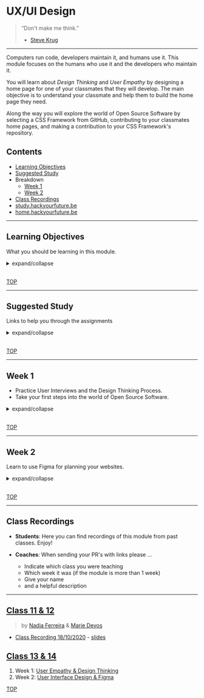 # UX/UI Design

> “Don't make me think.”
>
> - [Steve Krug](https://en.wikipedia.org/wiki/Don%27t_Make_Me_Think)

---

Computers run code, developers maintain it, and humans use it. This module focuses on the humans who use it and the developers who maintain it.

You will learn about _Design Thinking_ and _User Empathy_ by designing a home page for one of your classmates that they will develop. The main objective is to understand your classmate and help them to build the home page they need.

Along the way you will explore the world of Open Source Software by selecting a CSS Framework from GitHub, contributing to your classmates home pages, and making a contribution to your CSS Framework's repository.

## Contents

- [Learning Objectives](#learning-objectives)
- [Suggested Study](#suggested-study)
- Breakdown
  - [Week 1](#week-1)
  - [Week 2](#week-2)
- [Class Recordings](#class-recordings)
- [study.hackyourfuture.be](https://study.hackyourfuture.be)
- [home.hackyourfuture.be](https://home.hackyourfuture.be/)

---

## Learning Objectives

What you should be learning in this module.

<details>
<summary>expand/collapse</summary>
<br>

- You can interview another student to learn their motivations, needs, and blocks
- You can use paper to sketch a design and test it with a user
- You can describe the design cycle and apply it to building a home page for others
- You can write user journeys for websites that you visit
- You can use figma to collaboratively plan a website design

### Research, Definition

- You will be able to describe the design cycle and what steps you will take in each state (Empathize, define, ideate, prototype, testing and implement).
- You will be able to decide when quantitative data is necessary or when qualitative data is necessary, and how to collect both types of data.
- You will be able to conduct some user research to understand user needs, motivations and pain points. Such as user Interview and a user survey.
- You will understand how to interpret quantitative and qualitative data.
- You will be able to use the user research data gathered to define the problem that you need to solve and write a hypothesis on a potential solution.
- You will use rapid prototyping techniques (such as paper prototyping) to test initial design hypotheses and receive user feedback.
- You will use your research findings and initial rapid prototyping to map the user journeys for your websites

### Ideate

- You will learn some of the key design principles, such as alignment, proximity, contrast, balance and space
- You can use Figma to collaboratively plan a website design
- You will learn the basics of using a component library (Atomic design system ?)
- You will be able to understand how to make a website design more accessible.

### Open Source Software

- You will learn what Open Source Software is and why it is important
- You will be able to make a contribution to an Open Source project following their Guidelines and Code of Conduct
- You will be able to evaluate similar Open Source libraries to decide which is best for your project
- You will know how to select an Open Source license for your project

</details>
<br>

[TOP](#ux-ui-design)

---

## Suggested Study

Links to help you through the assignments

<details>
<summary>expand/collapse</summary>
<br>

You don't need to learn all of this, it's _a lot_ of links.

These links will always be here for you when you need them in the future.

### User Experience and User Interfaces

<details>
<summary>Empathy for Developers</summary>
<br>

- [What is Empathy?](https://codingwithempathy.com/2016/05/03/empathy-an-essential-skill-in-software-development/)
- [Empathy can be Learned](https://medium.com/old-code-new-tricks/software-development-on-the-empathy-spectrum-f77596faeabc)
- [interaction-design.org](https://www.interaction-design.org/literature/article/design-thinking-getting-started-with-empathy)
- [Inclusion](http://danielwestheide.com/blog/2017/01/16/the-empathic-programmer.html)
- [Use Empathy to Build Software Products](https://www.youtube.com/watch?v=mlPg6x8CRfk)
- [Soft Skills for Hardcore Developers](https://podtail.com/podcast/make-better-software/ed-finkler-soft-skills-for-hardcore-developers/)
- [EDD - Empathy Driven Development](https://www.infoq.com/news/2015/06/empathy-development)
- [Integrating Empathy 1](https://thenewstack.io/empathy-secret-sauce-good-software-development/)
- [Integrating Empathy 2](https://simpleprogrammer.com/empathy-software-developers/)
- [Some Practical Tips](https://truefit.io/blog/how-to-instill-empathy-in-the-software-development-process)
- [FreeCodeCamp](https://www.freecodecamp.org/news/how-empathy-makes-you-a-better-software-engineer/)

</details>
<details>
<summary>UX Research, User Interviews & Personas</summary>
<br>

### UX Research

- [designkit.org](https://www.designkit.org/methods)
- [Career Foundry](https://careerfoundry.com/en/blog/ux-design/how-to-conduct-user-experience-research-like-a-professional/)
- [interaction-design.org](https://www.interaction-design.org/literature/topics/ux-research)
- [Zero to UX](https://www.youtube.com/channel/UCWJE3xgMkuekX376g3SiwrQ)
- [Research Report](https://www.youtube.com/watch?v=esg5iUALAJM)

### User Interviews

- [Structured, Semi-Structured, Unstructured](https://www.youtube.com/watch?v=jy-QGuWE7PQ)
- [How to talk to Users](https://www.youtube.com/watch?v=MT4Ig2uqjTc&t)
- [designkit.org](https://www.designkit.org/methods/interview)
- [Stephanie Walter](https://stephaniewalter.design/blog/a-cheatsheet-for-user-interview-and-follow-ups-questions/)
- [How to run a User Interview (twitch)](https://www.youtube.com/watch?v=qAws7eXItMk&t=249s)
- [Career Foundry](https://www.youtube.com/watch?v=5tVbFfGDQCk)
- [Service Design Show](https://www.youtube.com/watch?v=wkLIVhxoZ8s)
- [interaction-design.org](https://www.interaction-design.org/literature/article/how-to-conduct-user-interviews)

### Personas

- [interaction-design.org](https://www.youtube.com/watch?v=XnG4c4gXaQY)
- [Robert Smith](https://www.youtube.com/watch?v=vZ578SqL1oA)
- [Abnux](https://www.youtube.com/watch?v=GaEdg9zTdB8)

</details>
<details>
<summary>Design Thinking</summary>
<br>

- Design Thinking Process: [Sprouts](https://www.youtube.com/watch?v=_r0VX-aU_T8),[Stanford](https://web.stanford.edu/~mshanks/MichaelShanks/files/509554.pdf)
  1. Empathize
  2. Define
  3. Ideate
  4. Prototype
  5. Test
- [invisionapp](https://www.invisionapp.com/inside-design/what-is-design-thinking/)
- [Creative Confidence (TED)](https://www.ted.com/talks/david_kelley_how_to_build_your_creative_confidence)
- [First Step: Noticing (TED)](https://www.ted.com/talks/tony_fadell_the_first_secret_of_design_is_noticing)
- [Design Thinking (TED)](https://www.youtube.com/watch?v=Q80wUnju5YA)
- [Collaboration & Innovation (TED)](https://www.youtube.com/watch?v=ZBxZC9I6xyk)
- [Visualize It (TED)](https://www.youtube.com/watch?v=TPXrheqhTCs)
- [interaction-design.org](https://www.interaction-design.org/literature/topics/design-thinking)
- [dschool.stanford.edu](https://dschool.stanford.edu/resources)
- [The Wallet Challenge](https://medium.com/@erio/bringing-design-thinking-into-the-workplace-the-wallet-design-challenge-544c727d3752)
- [The Coffee Filter Challenge](https://www.tedxvenlo.com/news/guido-stompff-design-thinking/)
- Process Guides:
  - [Design is a Process](https://dschool-old.stanford.edu/sandbox/groups/k12/wiki/c739e/attachments/ade8c/An_Intro_to_DT_Slides_07_10_09.pdf?sessionID=8cbdfc6129ceb041dbad2247ffc9d0112fd0ebce)
  - [Explanatory](https://dschool-old.stanford.edu/sandbox/groups/designresources/wiki/36873/attachments/74b3d/ModeGuideBOOTCAMP2010L.pdf)
  - [Justin Ferrell workshop](https://www.youtube.com/watch?v=Z4gAugRGpeY&t)

</details>
<details>
<summary>Design Thinking for Developers</summary>
<br>

- [Design Thinking Process](https://www.khomp.com/en/design-thinking-in-software-development/)
- [9 Tips](https://techeries.com/9-software-development-tips-successfully-incorporate-design-thinking-projects/)
- [Design Thinking vs. Agile](http://blogs.infor.com/insights/2017/11/outside-the-code-development-with-design-thinking.html)
- [Waterfall vs Agile vs DT](https://www.artefactgroup.com/articles/post-agile-a-design-thinking-approach-to-software-development/)
- [Ultimate Guide to UI/UX Design](http://ptgmedia.pearsoncmg.com/images/9780321965516/samplepages/0321965515.pdf)
- [Big Data & DT](http://www.ibmbigdatahub.com/blog/dynamic-duo-big-data-and-design-thinking)
- [Longer, Detailed Talk](https://www.youtube.com/watch?v=FtUS1W3HymA)
- [Beware the User!](https://medium.com/@blakeross/mr-fart-s-favorite-colors-3177a406c775)
- next level: [Art Thinking](https://www.fastcompany.com/3019082/coding-is-an-art-software-people-should-learn-art-thinking)

</details>
<details>
<summary>General</summary>
<br>

- [designnotes](https://www.designnotes.co/) (huge repository of sites with design resources, inspiration…)
- [designinspiration](https://www.designspiration.com/)
- [Learn Design with Me](https://www.youtube.com/watch?v=WZQYt5HZ0-E&list=PLDtHAiqIa4wa5MBbE_XDoqY51sAkQnkjt)

</details>
<details>
<summary>User experience (UX)</summary>
<br>

- [uxchecklist.github.io](https://uxchecklist.github.io/) - Complete list of methods and techniques used in UX design
- [Jacob Nielsen’s Heuristics](https://www.nngroup.com/articles/ten-usability-heuristics/)
- [Short videos on YouTube](https://www.youtube.com/c/NNgroup/videos) about UX, UI, explaining all concepts of the design field.
- [The (condensed) basics of UX and UI design](https://medium.com/hh-design/crash-course-ui-design-25d13ff60962)
- [Usability.gov](https://www.usability.gov/index.html)
- [UXBooth](https://www.uxbooth.com/)
- [UXMovement](https://uxmovement.com/)
- [UXCollective](https://uxdesign.cc/)
- [InsideDesign by InVision](https://www.invisionapp.com/inside-design/)
- [A List Apart](https://alistapart.com/)
- [UX Planet](https://uxplanet.org/)
- https://spotify.design/stories/process
- https://uxmag.com/
- https://www.nngroup.com/

</details>
<details>
<summary>Gestalt</summary>
<br>

- https://www.canva.com/learn/gestalt-theory/
- [www.87seconds.com - lesson-from-our-designers-gestalt-principles](https://www.87seconds.com/lesson-from-our-designers-gestalt-principles/?gclid=EAIaIQobChMIqbLZoYWz3QIVBrXtCh0kPQiaEAAYASAAEgIRF_D_BwE)
- [interaction-design.org](https://www.interaction-design.org/literature/topics/gestalt-principles)
- [nngroup.com](https://www.nngroup.com/articles/principles-visual-design/) UI Principles
- Conceptual Integrity: [safnet](http://www.safnet.com/writing/tech/2011/11/mythical-man-month-conceptual-integrity.html), [CSEWeb](http://cseweb.ucsd.edu/~wgg/CSE131B/Design/node6.html), [DZone](https://dzone.com/articles/lean-tools-conceptual-0), [deep read](http://www.dcs.warwick.ac.uk/oldmodelling/hi/theses/allan/chapter5.pdf)

</details>
<details>
<summary>Colour</summary>
<br>

- https://color.adobe.com/nl/create
- http://khroma.co/
- https://picular.co/
- http://paletton.com
- https://htmlcolorcodes.com/

</details>
<details>
<summary>Iconography</summary>
<br>

- https://thenounproject.com/
- https://www.flaticon.com/
- https://icons.mono.company/
- https://remixicon.com/

</details>
<details>
<summary>Typography and Fonts</summary>
<br>

- https://fontjoy.com/
- https://fonts.google.com/
- https://www.grillitype.com/free_trials
- https://www.fontsquirrel.com/
- https://www.supremo.co.uk/typeterms/
- https://velvetyne.fr/
- https://www.fonts.ninja/ - Try and discover fonts
- https://betterwebtype.com/web-typography-resources/ - Everything you need to know about web typography
- https://typographyhandbook.com/
- https://www.fontshop.com/glossary - All the terms of typography
- https://typespiration.com/ - Collection and inspiration of typography combinations

</details>
<details>
<summary>Style Guides</summary>
<br>

- [Style Guide Guide](https://bradfrost.github.io/style-guide-guide/) by Brad Frost

</details>
<details>
<summary>Accessibility</summary>
<br>

- https://hackyourfuture.github.io/study/#/html-css/accessibility
- https://www.w3.org/WAI/WCAG21/quickref/
- https://www.w3.org/WAI/standards-guidelines/wcag/
- https://webaim.org/
- https://www.microsoft.com/design/inclusive/
- https://accessibility-for-teams.com/
- https://www.a11yproject.com/
- https://www.nngroup.com/articles/keyboard-accessibility/
- https://accessibility.blog.gov.uk/2016/09/02/dos-and-donts-on-designing-for-accessibility/
- https://wave.webaim.org/ - Browser plugin
- https://chrome.google.com/webstore/detail/arc-toolkit/chdkkkccnlfncngelccgbgfmjebmkmce?hl=en - Chrome extension
- https://developers.google.com/web/tools/lighthouse - Chrome dev tool
- https://www.deque.com/axe/ - Chrome extension

</details>
<details>
<summary>Imagery and Photography</summary>
<br>

- Downloads: https://unsplash.com/
- https://www.pexels.com/
- https://icons8.com/

</details>
<details>
<summary>Illustration</summary>
<br>

- https://icons8.com/vector-creator
- https://icons8.com/illustrations
- https://www.drawkit.io/
- https://undraw.co/

</details>
<details>
<summary>Design inspiration</summary>
<br>

- https://www.awwwards.com/
- https://httpster.net/2020/aug/
- http://mindsparklemag.com/
- https://medium.muz.li/
- https://dribbble.com/
- https://www.behance.net/
- https://www.invisionapp.com/talks - Talks and interviews about UX and Design.

</details>
<details>
<summary>Free Courses</summary>
<br>

- [Hack Design](https://hackdesign.org/) Free design lessons by designers.
- [Design Lab](http://trydesignlab.com/) Design course with mentorship and projects.

</details>
<details>
<summary>Figma</summary>
<br>

Web based tool for interface design, collaborative, add plugins from community (free, up to 2 editors and 3 projects)

Video explanation of Figma features on their official [YouTube channel](https://www.youtube.com/playlist?list=PLXDU_eVOJTx6zk5MDarIs0asNoZqlRG23&mkt_tok=eyJpIjoiWXpJd09HRmhOelkzWW1aaCIsInQiOiJoRVRDT05JVSsrNzRzTmtBcUdtcDhVYVNsXC95Z2Vwbm92bzVWeGlGSXlnNVJ0REdad21kR05oNHhOZldOUmtscTJLSlwvWmE1ZFZOV0J4bjFQeGliT0h6cmRybTFFdzBHMTZaOHhTbVhha0tCWlZXbmdYTUE1Mk1pczJuRisxeFZMIn0%3D).

- [Build reusable components](https://www.youtube.com/watch?v=k8y9SRPB78Q&list=PLXDU_eVOJTx7QHLShNqIXL1Cgbxj7HlN4&index=4)
- [Create reusable color styles](https://www.youtube.com/watch?v=d01Ql9ZtVnk&list=PLXDU_eVOJTx7QHLShNqIXL1Cgbxj7HlN4&index=5)
- [Create a shareable team library](https://www.youtube.com/watch?v=79T8Q6OBmRk&list=PLXDU_eVOJTx7QHLShNqIXL1Cgbxj7HlN4&index=6)
- [Collaborate in real-time with multiplayer](https://www.youtube.com/watch?v=Zj163lgt_kI&list=PLXDU_eVOJTx7QHLShNqIXL1Cgbxj7HlN4&index=7)
- [Build and present interactive prototypes](https://www.youtube.com/watch?v=X5qiBwqptek&list=PLXDU_eVOJTx7QHLShNqIXL1Cgbxj7HlN4&index=8)
- [Handoff seamlessly to developers](https://www.youtube.com/watch?v=B242nuM3y2s&list=PLXDU_eVOJTx7QHLShNqIXL1Cgbxj7HlN4&index=9)
- [Explore Design Features in Figma](https://www.youtube.com/playlist?list=PLXDU_eVOJTx6zk5MDarIs0asNoZqlRG23&mkt_tok=eyJpIjoiWXpJd09HRmhOelkzWW1aaCIsInQiOiJoRVRDT05JVSsrNzRzTmtBcUdtcDhVYVNsXC95Z2Vwbm92bzVWeGlGSXlnNVJ0REdad21kR05oNHhOZldOUmtscTJLSlwvWmE1ZFZOV0J4bjFQeGliT0h6cmRybTFFdzBHMTZaOHhTbVhha0tCWlZXbmdYTUE1Mk1pczJuRisxeFZMIn0%3D)

</details>
<details>
<summary>UI Kits</summary>
<br>

- https://www.figma.com/templates/
- https://www.uistore.design/types/figma/
- https://www.figmafreebies.com/
- https://www.figmafinder.com/
- [Spell checker for Figma](https://www.figma.com/community/plugin/754026612866636376/SPELLL---Spell-Checking-for-Figma)
- [Accessibility checker for Figma](https://www.figma.com/community/plugin/732603254453395948/Stark)

</details>
<details>
<summary>More Softwares</summary>
<br>

- **Adobe XD**: Interface design and prototyping tool, shared docs, 2GB cloud storage ([free, up to 2 editors and 1 shared document](https://www.adobe.com/be_en/products/xd.html))
- **Sketch**: Interface design / UX and prototyping tool, collaborative ([paid, 30 days trial](https://www.sketch.com/))
- **MindMeister**: Flowcharts and mind maps ([free, up to 3 maps](https://www.mindmeister.com/))
- **Draw.io**: Flowcharts ([paid, 30 days trial](https://drawio-app.com/))

</details>
<details>
<summary>Books</summary>
<br>

- [Don't Make Me Think](https://www.bol.com/nl/p/don-t-make-me-think-revisited/9200000018192369/?bltgh=mLaCpZW-IMbD3dNO48xFIA.1_4.5.ProductImage), by Steve Krug [Suggested study]
- [The User Experience Team of One](https://www.bol.com/nl/p/the-user-experience-team-of-one/9200000082272796/?bltgh=tY-6frkLAyHyaaL6EtNEPQ.1_4.5.ProductImage): A Research and Design Survival Guide, by Leah Buley
- Information Architecture for the World Wide Web, by Louis Rosenfeld and Peter Morville
- [Universal Principles of Design](https://www.bol.com/nl/p/universal-principles-of-design/1001004007106781/?bltgh=mm-7k83-XaFdUXIrXSJObA.1_4.6.ProductImage), by William Lidwell, Kritina Holden, and Jill Butler
- [Information Architecture for the World Wide Web](https://www.bol.com/nl/p/information-architecture-4e/9200000037168400/?bltg=itm_event%3Dclick%26mmt_id%3DX3GnoJ7%40oK68MSh3gAkpbQAAB7Y%26slt_type%3Drecommendations%26pg_nm%3Dpdp%26slt_id%3Dprd_reco%26slt_nm%3Dproduct_recommendations%26slt_pos%3DC1%26slt_owner%3Dccs%26itm_type%3Dproduct%26itm_lp%3D1%26itm_id%3D9200000037168400&bltgh=vKsCEcB7ild3J74TfKNNfQ.1_8_9.10.ProductImage), by Louis Rosenfeld and Peter Morville
- [Atomic Design](https://bradfrost.com/blog/post/atomic-web-design/), by Brad Frost
- [Design Systems](https://www.bol.com/nl/p/design-systems/9200000088832671/) by Alla Kholmatova
- HTML&CSS design and build websites - Jon Duckett ([Free PDF](https://wtf.tw/ref/duckett.pdf)) ([Official website](http://www.htmlandcssbook.com/))
- [Free Online book on Design Engineering](https://www.designbetter.co/design-engineering-handbook)

</details>

### Open Source Software

<details>
<summary>What is Open Source Software?</summary>
<br>

- [Mozilla](https://www.youtube.com/watch?v=7c0IrsDsNaw)
- [Brian Daigle](https://www.youtube.com/watch?v=1ehpgbb3XD0)
  codes of conduct and github walk-through: https://www.youtube.com/watch?v=c6b6B9oN4Vg
- [Explained with Legos](https://www.youtube.com/watch?v=a8fHgx9mE5U)
- [And with recipes](https://www.youtube.com/watch?v=9ShgYrBkTRs)
- [Open Source vs. Closed Source](https://www.youtube.com/watch?v=2q91vTvc7YE)
- [Free/Libre vs. Open Source](https://www.youtube.com/watch?v=Ag1AKIl_2GM) (think "free speech", not "free food")

To learn more about all things Open, check out the [Open Knowledge Foundation](https://okfn.org) and [Open Knowledge Belgium](https://openknowledge.be).

</details>
<details>
<summary>Open Source Licenses</summary>
<br>

The license attached to an Open Source project is not just a detail! Check out these links to learn more about the many licenses available:

- [opensource.org](https://opensource.org/licenses)
- [choosealicense.com](https://choosealicense.com/)
- [techsoup](https://www.techsoup.org/support/articles-and-how-tos/making-sense-of-software-licensing)
- [infoworld](https://www.infoworld.com/article/2839560/sticking-a-license-on-everything.html)
- copyleft: [what is this?](https://www.youtube.com/watch?v=6Xky8HTqaZo), [copyleft.org](https://copyleft.org/)
- :) [ErikMcClure/bad-licenses](https://github.com/ErikMcClure/bad-licenses)

</details>
<details>
<summary>Codes of Conduct</summary>
<br>

The Code of Conduct in an Open Source project describes how contributors should treat each other. Open Source projects are about sharing and welcoming:

- [Contributor Covenant](https://www.contributor-covenant.org/)
- [opensource.guide](https://opensource.guide/code-of-conduct/)
- [opensourcedesign.net](https://opensourcedesign.net/code-of-conduct/)

</details>
<details>
<summary>Contributor Guidelines</summary>
<br>

Contributor Guidelines are important to standardize coding practices and workflows for an Open Source project. You could think of it as describing how the code should be treated:

- [mozillascience](https://mozillascience.github.io/working-open-workshop/contributing/)
- [docs.github.com](https://docs.github.com/en/github/building-a-strong-community/setting-guidelines-for-repository-contributors)
- Templates
  - [briandk](https://gist.github.com/briandk/3d2e8b3ec8daf5a27a62)
  - [opensource.com](https://opensource.com/life/16/3/contributor-guidelines-template-and-tips)
- Examples
  - [opensource.guide](https://github.com/github/opensource.guide/blob/main/CONTRIBUTING.md)
  - [github/docs](https://github.com/github/docs/blob/main/CONTRIBUTING.md)
  - [microsoft/vscode](https://github.com/microsoft/vscode/blob/main/CONTRIBUTING.md)
  - [atom/atom](https://github.com/atom/atom/blob/master/CONTRIBUTING.md)
  - [voxmedia](https://github.com/voxmedia/open-source-contribution-guidelines)

</details>
<details>
<summary>How to Contribute</summary>
<br>

- [opensource.guide](https://opensource.guide/)
- [freecodecamp](https://github.com/FreeCodeCamp/how-to-contribute-to-open-source)
- [contribution-guide.org](https://www.contribution-guide.org/)
- [redhat](https://www.redhat.com/en/resources/open-source-participation-guidelines-overview)
- [better-programming](https://medium.com/better-programming/4-effortless-steps-for-contributing-to-open-source-projects-35000599367b)
- Small contributions matter!
  - [Why the GitHub metric monoculture?](https://medium.com/@leskis/why-the-github-metric-monoculture-d179a2f1d130)
  - [pybot](https://github.com/lpmi-13/pypobot)

and finally ...

- [Contribute to this Project!](https://github.com/Syknapse/Contribute-To-This-Project)

</details>
<details>
<summary>Open Source Libraries</summary>
<br>

Open Source Libraries are code other people wrote that you can use in your project.

The libraries you will be exploring in this module are CSS Frameworks. These are libraries of CSS classes that you can use in your websites to design and develop more efficiently. You don't need to write the CSS, just use it!

- How to choose a library for your project:
  - [freecodecamp](https://www.freecodecamp.org/news/how-to-choose-between-open-source-libraries-using-popularity-c71677785542/)
  - [open-source.blogspot.com](https://open-source.blogspot.com/)

Now it's your turn. Look through these CSS Framework and pick the best one to use for your home page:

- [awesome-css-frameworks](https://github.com/troxler/awesome-css-frameworks)

</details>
<br>

</details>
<br>

[TOP](#ux-ui-design)

---

## Week 1

- Practice User Interviews and the Design Thinking Process.
- Take your first steps into the world of Open Source Software.

<details>
<summary>expand/collapse</summary>
<br>

### Before Class

- [Design is future](https://www.youtube.com/watch?v=zodT9bCdIiI) - a film that includes main insights about the key role of design while explaining how it helps professionals, businesses and society to be more innovative and sustainable
- [User Experience](https://youtu.be/whtBPzY4K-k) from one of the world leaders of UX Jared Spool. Covers many topics in this hour video interview
- [empathyprompts.net](https://empathyprompts.net/)
- [Design Thinking Process](https://www.youtube.com/watch?v=_r0VX-aU_T8)

### During Class

#### Before Break

- _~10 minutes, all together_: Ice breaker! Write a story as a class one sentence a time
  1. Assign numbers to each person, starting with n°1.
  2. Share an issue with the story prompt
  3. One at a time, add your sentences
- _~15 minutes, all together_: What is design? Why is it important?
- _~60 minutes, small groups_: [Draw Toast](https://www.drawtoast.com/)
- _~20 minutes, all together_: each group shares how to make toast

<!--
  Drawing the flow on how to make toast is a good initial exercise - 45 minutes
  You get students to draw out the steps they take to make toast.

  Initially they list out how they like their toast (lightly toasted, with jam on etc),
  they then draw out the steps needed and present this to each other.

  This is good for introducing user needs, pain points, user journey mapping, creating a user flow diagram and presenting.
  Usually people come up with different flows etc, so it’s good for discussions on the need to gather user research and define problems etc.
-->

#### After Break

- _~20 minutes, all together_: User Interviews! Discuss the why's and how's of discovering your user's needs
- _~50 minutes, small groups_: Prepare for this module's project
  - Watch this video and discuss the [Design Thinking Process](https://www.youtube.com/watch?v=_r0VX-aU_T8)
  - Read through the [./homework-briefs/interview.md](./homework-briefs/interview.md) you will use to design each others' Home Pages.
- _~20 minutes, all together_:
  - each group shares what they discussed
  - answer questions about the projects
  - generate pairs for the project using your class randomizer

### After Class

> individual project, 2 weeks

You've come full circle, time to rebuild that home page you started in the Precourse. There will be 3 components to the 2-week project in UX/UI Design:

- **Designing**: Practice User Interviews and Design Thinking by working in pairs to come up with your Home Page backlogs, wireframes and READMEs.
  1. You will each create a repository and fork each other's repositories. (do not add each other as collaborators!)
  2. Push your interview notes to the `/planning` folder in _your fork_ of their Home Page and send them a PR
  3. Help each other turn the interview notes into a Backlog and a complete Wireframe. then you're on your own!
- **Developing**: Practice solo development by turning your backlog into your new Home Page. Learn about open source libraries by choosing and using a CSS Framework in your project.
  1. Complete your Development Strategy
  2. Set up your Project Board & Issues
  3. Develop!
  4. Retrospect
- **Contributing**: Practice contributing to Open Source projects. A contribution can be as simple as fixing a spelling mistake, adding a translation, or participating in an issue's discussion. It's best to make small contributions you are sure will be helpful:
  - Contribute to your classmates' Home Pages. They will not give you access to their repo, so you will need to use a Fork and comment in issues/PRs as an outside collaborator.
  - Make a contribution to your CSS Framework's repository. This doesn't need to be anything fancy, whatever you are comfortable with!

#### Checklist(s)

```markdown
## My Home Page

- [repo]()
  - with your partner:
  - [ ] README
  - on your own:
  - [ ] License
  - [ ] Contributor Guidelines
  - [ ] Code of Conduct
- [ ] [live demo](https://username.github.io)
- [/planning]()
  - with your project partner:
  - [ ] interview (your completed interview template)
  - [ ] backlog (developed with your partner based on the interview)
  - [ ] wireframe (design your site's outline together)
  - on your own:
  - [ ] schedule (like communication plan, but for yourself)
  - [ ] constraints (include the CSS framework you chose and why)
  - [ ] development strategy
  - [ ] retrospective
- [ ] [project board]()
- [ ] [Figma file]() (in week 2)

## My Contributions

- Home Pages:
  - [ ] [classmate's name](link_to_your_contribution)
  - [ ] [classmate's name](link_to_your_contribution)
  - [ ] [classmate's name](link_to_your_contribution)
  - ... why stop at 3?
- CSS Framework Name:
  - [ ] [describe contribution](link_to_your_contribution)
  - ... why stop at 1?
```

</details>
<br>

[TOP](#ux-ui-design)

---

## Week 2

Learn to use Figma for planning your websites.

<details>
<summary>expand/collapse</summary>
<br>

### Before Class

- Create a Figma account: www.figma.com
- Watch the following tutorials:
  - [What's Figma?](https://www.youtube.com/watch?v=Cx2dkpBxst8&list=PLXDU_eVOJTx7QHLShNqIXL1Cgbxj7HlN4)
  - [Setup account, teams, projects, and files](https://www.youtube.com/watch?v=hrHL2VLMl7g&list=PLXDU_eVOJTx7QHLShNqIXL1Cgbxj7HlN4&index=2)
  - [Get a tour of the Editor](https://www.youtube.com/watch?v=DSrbwCrEIII&list=PLXDU_eVOJTx7QHLShNqIXL1Cgbxj7HlN4&index=3)

### During Class

- [Class Slideshow](./slides/week-2.pdf)
- [The World Needs Designers](https://www.youtube.com/watch?v=BYS4JXW0f5g)

### After Class

> individual, figma practice

**Home Page Figma**: Using your wireframe from last week as a starting point, create a design document for your home page using Figma. This can be done with your partner from last week if you like, but can also be individual.

No new issues for this assignment, you can link to it from your week 1 project issue and from your home page repository

</details>
<br>

[TOP](#ux-ui-design)

---

## Class Recordings

- **Students**: Here you can find recordings of this module from past classes. Enjoy!
- **Coaches**: When sending your PR's with links please ...

  - Indicate which class you were teaching
  - Which week it was (if the module is more than 1 week)
  - Give your name
  - and a helpful description

---

## [Class 11 & 12](https://github.com/hackyourfuturebelgium/class-11-12)

> by [Nadia Ferreira](https://nadiaferreira.com/) & [Marie Devos](https://github.com/mariedevos)

- [Class Recording 18/10/2020](https://vimeo.com/469672798) - [slides](./slides/week-2.pdf)

## [Class 13 & 14](https://github.com/hackyourfuturebelgium/class-13-14)

1. Week 1: [User Empathy & Design Thinking](https://vimeo.com/519167473)
2. Week 2: [User Interface Design & Figma](https://vimeo.com/520914260)

[TOP](#ux-ui-design)
